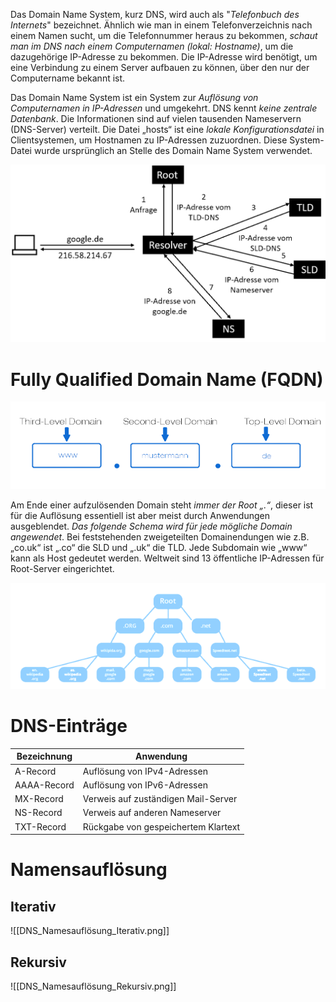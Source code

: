 Das Domain Name System, kurz DNS, wird auch als "*Telefonbuch des Internets*" bezeichnet. Ähnlich wie man in einem Telefonverzeichnis nach einem Namen sucht, um die Telefonnummer heraus zu bekommen, *schaut man im DNS nach einem Computernamen (lokal: Hostname)*, um die dazugehörige IP-Adresse zu bekommen. Die IP-Adresse wird benötigt, um eine Verbindung zu einem Server aufbauen zu können, über den nur der Computername bekannt ist.

Das Domain Name System ist ein System zur *Auflösung von Computernamen in IP-Adressen* und umgekehrt. DNS kennt *keine zentrale Datenbank*. Die Informationen sind auf vielen tausenden  Nameservern (DNS-Server) verteilt. Die Datei „hosts“ ist eine *lokale Konfigurationsdatei* in Clientsystemen, um Hostnamen zu IP-Adressen zuzuordnen. Diese System-Datei wurde ursprünglich an Stelle des Domain Name System verwendet.

![](../_Medien/DNS_Resolver.png)

# Fully Qualified Domain Name (FQDN)
![](../_Medien/URL_Schema.png)

Am Ende einer aufzulösenden Domain steht *immer der Root „.“*, dieser ist für die Auflösung
essentiell ist aber meist durch Anwendungen ausgeblendet. *Das folgende Schema wird für jede
mögliche Domain angewendet*. Bei feststehenden zweigeteilten Domainendungen wie z.B. „co.uk“
ist „.co“ die SLD und „.uk“ die TLD. Jede Subdomain wie „www“ kann als Host gedeutet werden. Weltweit sind 13 öffentliche IP-Adressen für Root-Server eingerichtet.  

![](../_Medien/Domain_Root.png)

# DNS-Einträge

| Bezeichnung | Anwendung                           |
|-------------|-------------------------------------|
| A-Record    | Auflösung von IPv4-Adressen         |
| AAAA-Record | Auflösung von IPv6-Adressen         |
| MX-Record   | Verweis auf zuständigen Mail-Server |
| NS-Record   | Verweis auf anderen Nameserver      |
| TXT-Record  | Rückgabe von gespeichertem Klartext |
# Namensauflösung

## Iterativ
![[DNS_Namesauflösung_Iterativ.png]]
## Rekursiv
![[DNS_Namesauflösung_Rekursiv.png]]
